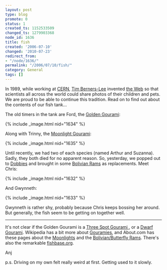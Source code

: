 ```yaml
---
layout: post
type: blog
promote: 0
status: 1
created_ts: 1152533509
changed_ts: 1279903368
node_id: 1636
title: fish
created: '2006-07-10'
changed: '2010-07-23'
redirect_from:
- "/node/1636/"
permalink: "/2006/07/10/fish/"
category: General
tags: []
---
```

In 1989, while working at [CERN](http://www.cern.ch/), [Tim Berners-Lee](http://www.w3.org/People/Berners-Lee/) invented [the Web](http://www.boutell.com/newfaq/history/inventedweb.html) so that scientists all across the world could share photos of their children and pets.  We are proud to be able to continue this tradition.  Read on to find out about the contents of our fish tank...
<!--break-->
The old timers in the tank are Ford, the [Golden Gourami](http://en.wikipedia.org/wiki/Gold_Gourami):

{% include _image.html nid="1634" %}

Along with Trinny, the [Moonlight Gourami](http://filaman.ifm-geomar.de/Summary/speciesSummary.php?ID=4729&genusname=Trichogaster&speciesname=microlepis):

{% include _image.html nid="1635" %}

Until recently, we had two of each species (named Arthur and Suzanna).  Sadly, they both died for no apparent reason.  So, yesterday, we popped out to [Dobbies](http://www.dobbies.com/) and brought in some [Bolivian Rams](http://filaman.ifm-geomar.de/Summary/SpeciesSummary.php?id=15902) as replacements.  Meet Chris:

{% include _image.html nid="1632" %}

And Gwynneth:

{% include _image.html nid="1633" %}

Gwynneth is rather shy, probably because Chris keeps bossing her around.  But generally, the fish seem to be getting on together well. 

----

It's not clear if the Golden Gourami is a [Three Spot Gourami ](http://filaman.ifm-geomar.de/Summary/SpeciesSummary.php?id=4675), or a [Dwarf Gourami](http://freshaquarium.about.com/cs/anabantids2/p/dwarfgourami.htm).  Wikipedia has a bit more about [Gouramies](http://en.wikipedia.org/wiki/Gourami), and About.com has these pages about the [Moonlights](http://freshaquarium.about.com/cs/anabantids2/p/moongourami.htm) and the [Bolivian/Butterfly Rams](http://freshaquarium.about.com/cs/southamerican/p/bolivianram.htm).  There's also the remarkable [fishbase.org](http://www.fishbase.org/).

Anj

p.s. Driving on my own felt really weird at first.  Getting used to it slowly.


